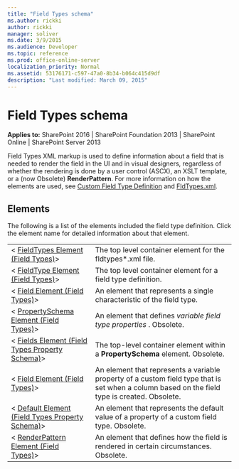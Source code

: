 ```yaml
---
title: "Field Types schema"
ms.author: rickki
author: rickki
manager: soliver
ms.date: 3/9/2015
ms.audience: Developer
ms.topic: reference
ms.prod: office-online-server
localization_priority: Normal
ms.assetid: 53176171-c597-47a0-8b34-b064c415d9df
description: "Last modified: March 09, 2015"
---
```


# Field Types schema

 
  
 **Applies to:** SharePoint 2016 | SharePoint Foundation 2013 | SharePoint Online | SharePoint Server 2013
  
Field Types XML markup is used to define information about a field that is needed to render the field in the UI and in visual designers, regardless of whether the rendering is done by a user control (ASCX), an XSLT template, or a (now Obsolete) **RenderPattern**. For more information on how the elements are used, see [Custom Field Type Definition](http://msdn.microsoft.com/library/b3315997-671f-4c29-9518-48cc4592f205%28Office.15%29.aspx) and [FldTypes.xml](http://msdn.microsoft.com/library/8f8db866-03f8-4001-aae3-4c4102a7aed6%28Office.15%29.aspx).
  
## Elements

The following is a list of the elements included the field type definition. Click the element name for detailed information about that element.
  
|||
|:-----|:-----|
| < [FieldTypes Element (Field Types)](fieldtypes-element-field-types.md)>  <br/> |The top level container element for the fldtypes\*.xml file.  <br/> |
| < [FieldType Element (Field Types)](fieldtype-element-field-types.md)>  <br/> |The top level container element for a field type definition.  <br/> |
| < [Field Element (Field Types)](field-element-field-types.md)>  <br/> |An element that represents a single characteristic of the field type.  <br/> |
| < [PropertySchema Element (Field Types)](propertyschema-element-field-types.md)>  <br/> |An element that defines  *variable field type properties*  . Obsolete.  <br/> |
| < [Fields Element (Field Types Property Schema)](fields-element-field-types-property-schema.md)>  <br/> |The top-level container element within a **PropertySchema** element. Obsolete.  <br/> |
| < [Field Element (Field Types)](field-element-field-types.md)>  <br/> |An element that represents a variable property of a custom field type that is set when a column based on the field type is created. Obsolete.  <br/> |
| < [Default Element (Field Types Property Schema)](default-element-field-types-property-schema.md)>  <br/> |An element that represents the default value of a property of a custom field type. Obsolete.  <br/> |
| < [RenderPattern Element (Field Types)](renderpattern-element-field-types.md)>  <br/> |An element that defines how the field is rendered in certain circumstances. Obsolete.  <br/> |
   

